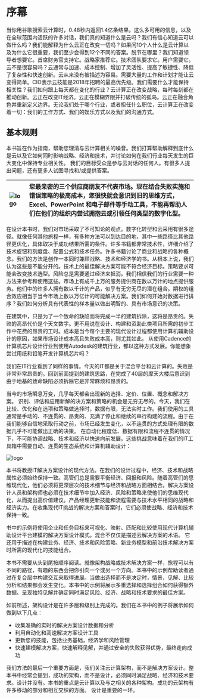 # 序幕
当你用谷歌搜索云计算时，0.48秒内返回1.4亿条结果。这么多可用的信息，以及在全球范围内活跃的许多对话，我们真的知道什么是云吗？我们有信心知道云可以做什么吗？我们能解释为什么云正在改变一切吗？如果问10个人什么是云计算以及为什么它很重要，我们至少会得到12个不同的答案。脱节在哪里？我们知道领导者想要它。首席财务官支持它。战略家推荐它。技术团队要求它。用户需要它。云不是很容易吗？云通常与加速、成本控制、增加了灵活性、提高了敏捷性、降低了复杂性和快速创新。云从来没有被描述为容易。需要大量的工作和计划​​才能让云变得简单。CIO表示云技能是2018年招聘的最高优先级。我们需要什么才能保持相关性？我们如何跟上每天都在变化的行业？云计算正在改变战略，每时每刻都在推动创新。云正在改变IT经济。云正在模糊界限并打破传统的孤岛。云正在融合角色并重新定义边界。无论我们处于哪个行业，或者担任什么职位，云计算正在改变着一切：我们的工作方式、我们的娱乐方式以及我们的沟通方式。

## 基本规则
本书旨在作为指南，帮助您理清与云计算相关的噪音。我们打算帮助解释到底什么是云以及它如何同时影响战略、经济和技术，并讨论如何在我们行业每天发生的巨大变化中保持专业相关性。
我们的目标受众是参与云对话的任何人。有很多人提出问题，还有更多人试图寻找和/或提供答案。  

| ![logo](/_media/warning.png) | 您最亲密的三个供应商朋友不代表市场。现在结合失败实施和错误策略的极高成本，您很快就会意识到旧的思维方式，Excel、PowerPoint 和电子邮件等手动工具，不能再帮助人们在他们的组织内尝试拥抱云或引领任何类型的数字化型。 |
| :---  | :--- |

在设计本书时，我们对市场采取了不可知论的观点。数字化转型和云采用有很多途径。就像任何其他旅程一样，有多种方法可以到达目的地，其中一些路径比其他路径更优化，具体取决于成功结果所需的条件。许多书籍都非常技术性，详细介绍了技术旋钮和刻度盘、配置公式和技术任务。许多书籍讨论了商业和战略的各种概念。我们的方法是创作一本同时兼顾战略、技术和经济学的书。从根本上说，我们认为这些是不能分开的。技术上的最佳解决方案可能不符合经济目标。策略要求可能会改变技术选型。风险总是需要通过经济来抵消。我们相信我们的行业需要一种方法来参考和使用这些。市场上有成千上万的服务提供商在数以万计的地点提供服务。他们中的许多人拥有数以千计的产品，似乎有无穷无尽的潜在组合。期权的组合效应相当于当今市场上数以万亿计的可能解决方案。我们如何开始对数据进行排序？我们如何分析具有代表性的样本量以做出明智的、具有市场意识的决策。

在建筑中，只是为了一个致命的缺陷而将完成一半的建筑拆除，这将是昂贵的。失败的高昂代价是个天文数字。更不用说在设计、构建和资助此类项目所需的初步工作中花费的昂贵的工时。成本是当今每个主要的现代设计过程都使用计算机辅助设计的原因，如果市场设计成本高且失败成本高，则尤其如此。 从使用Cadence的计算机芯片设计行业到使用Autodesk的建筑行业，都以这种方式发展。你能想象尝试用纸和铅笔开发计算机芯片吗？

我们在IT行业看到了同样的事情。今天的IT都是关于混合平台和云计算的。失败是非常非常昂贵的。回到前面提到的建筑思路，在完成了40层的摩天大楼后意识到由于地基的致命缺陷必须拆除它是非常麻烦和昂贵的。

当今的市场瞬息万变，几乎每天都会出现新的选择、定价、位置、概念和解决方案。 识别、评估和应用新解的决方案和策略的机会是无穷无尽的。今天，我们在比较、优化和在选项和策略做选择时，数据有限，无法实时工作。我们使用的工具通常是手动的、不连贯的、昂贵的、充满了停止和继续的串行构建的流程。由于在我们能够自信地采取行动之前，市场已经发生变化，以不连贯的方式处理有限的数据几乎不可能做出正确的决策。 在自动化程度低、数据有限和流程不连贯的情况下，不可能协调战略、技术和经济以快速向前发展。这些挑战意味着在我们的IT工具箱中需要自动、连贯的生态系统和计算机辅助设计：

![logo](/_media/prologue1.png)

本书将教授IT解决方案设计的现代方法。在我们的设计过程中，经济、技术和战略属性必须始终保持一致。高管们总是需要平衡经济、回报和风险。随着高管们的思维现代化，他们必须将更深层次的技术细节与经济和战略方面相结合。解决方案设计人员和架构师也必须在技术细节中加入经济、风险和策略来使他们的思维现代化，从而提出高价值建议。产品经理更新技能和流程需要与技术水平相同的战略和经济实力。在收集现代IT挑战的解决方案和答案时，它们必须使战略、经济和技术保持一致。

书中的示例将使用企业和任务目标来可视化、映射、匹配和比较使用现代计算机辅助设计平台建模的解决方案设计模式。混合不仅仅是描述云解决方案的术语。 它还用于描述在构建业务、经济、技术和风险策略、新业务模型和前沿技术解决方案时所需的现代化的技能组合。

本书不需要从头到尾按顺序阅读。就像架构战略或技术解决方案一样，旅程可以有不同的路径，有趣的东西会把你引向一个或另一个方向。本书中的示例帮助读者通过在复合层中构建交互来取得进展。当做出选择而不是决定时，情景、见解、比较分析和结果都会发生变化。本书中的示例将展示多重选择和选择组合如何获得额外数据、呈现独特见解并确定同时满足风险、经济、战略和技术要求的最佳方案。

如前所述，架构设计是在许多层和级别上完成的。我们在本书中的例子将展示如何做到以下几点：
+ 收集准确的实时的解决方案设计数据和分析
+ 利用自动化和高速解决方案设计工具
+ 更新您的技能，包括业务基础，经济学和风险管理
+ 快速建模解决方案，快速解释见解，并通过安全的失败获得优势，最终走向成功

我们方法的最后一个重要方面是，我们关注云计算架构，而不是解决方案设计。整本书中经常会提到，成功的架构，而不是设计，必须同时满足战略、经济和技术要求。设计并没有。本书的重点是云计算以及与之相关的各种架构。成功的云架构有许多移动的部分和相互交织的方面。 设计是重要的一环。